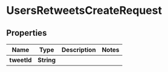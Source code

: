 

# UsersRetweetsCreateRequest


## Properties

Name | Type | Description | Notes
------------ | ------------- | ------------- | -------------
**tweetId** | **String** |  | 



